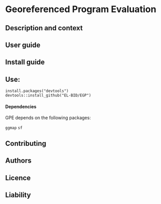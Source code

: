 # Georeferenced Program Evaluation

## Description and context

## User guide

## Install guide

Use:
-----------
    install.packages("devtools")
    devtools::install_github("EL-BID/EGP")


#### Dependencies

GPE depends on the following packages:

`ggmap`
`sf`

## Contributing

## Authors

## Licence

## Liability
